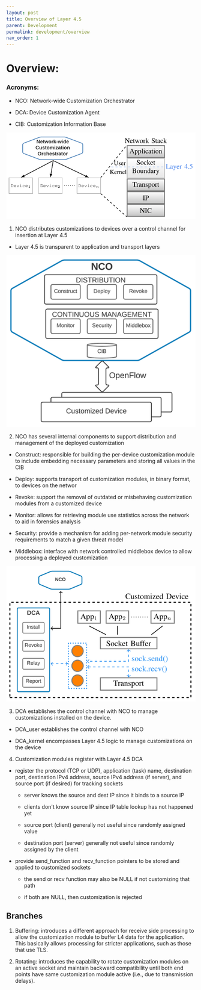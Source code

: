 ```yaml
---
layout: post
title: Overview of Layer 4.5
parent: Development
permalink: development/overview
nav_order: 1
---
```

# Overview:

### Acronyms:

 - NCO: Network-wide Customization Orchestrator

 - DCA: Device Customization Agent

 -  CIB: Customization Information Base


![Stack](../assets/stack.png)

1) NCO distributes customizations to devices over a control channel for insertion at Layer 4.5

- Layer 4.5 is transparent to application and transport layers

![NCO Host](../assets/nco_host.png)


2) NCO has several internal components to support distribution and management of the deployed customization

- Construct: responsible for building the per-device customization module to include embedding necessary parameters and storing all values in the CIB

- Deploy: supports transport of customization modules, in binary format, to devices on the networ

- Revoke: support the removal of outdated or misbehaving customization modules from a customized device

- Monitor: allows for retrieving module use statistics across the network to aid in forensics analysis

- Security: provide a mechanism for adding per-network module security requirements to match a given threat model

- Middlebox: interface with network controlled middlebox device to allow processing a deployed customization


![NCO Host](../assets/automation.png)

3) DCA establishes the control channel with NCO to manage customizations installed on the device.

-  DCA_user establishes the control channel with NCO

-  DCA_kernel encompasses Layer 4.5 logic to manage customizations on the device

4) Customization modules register with Layer 4.5 DCA

-  register the protocol (TCP or UDP), application (task) name, destination port, destination IPv4 address, source IPv4 address (if server), and source port (if desired) for tracking sockets

    -  server knows the source and dest IP since it binds to a source IP

    -  clients don't know source IP since IP table lookup has not happened yet

    -  source port (client) generally not useful since randomly assigned value

    -  destination port (server) generally not useful since randomly assigned by the client

-  provide send\_function and recv\_function pointers to be stored and
    applied to customized sockets

    -  the send or recv function may also be NULL if not customizing that path

    -  if both are NULL, then customization is rejected

## Branches
1. Buffering: introduces a different approach for receive side processing to allow the customization module to buffer L4 data for the application.  This basically allows processing for stricter applications, such as those that use TLS.

1. Rotating: introduces the capability to rotate customization modules on an active socket and maintain backward compatibility until both end points have same customization module active (i.e., due to transmission delays).

